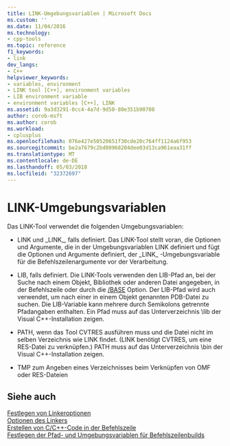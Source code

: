 ```yaml
---
title: LINK-Umgebungsvariablen | Microsoft Docs
ms.custom: ''
ms.date: 11/04/2016
ms.technology:
- cpp-tools
ms.topic: reference
f1_keywords:
- link
dev_langs:
- C++
helpviewer_keywords:
- variables, environment
- LINK tool [C++], environment variables
- LIB environment variable
- environment variables [C++], LINK
ms.assetid: 9a3d3291-0cc4-4a7d-9d50-80e351b90708
author: corob-msft
ms.author: corob
ms.workload:
- cplusplus
ms.openlocfilehash: 076e427e50520651f30cde20c764ff1124a6f953
ms.sourcegitcommit: be2a7679c2bd80968204dee03d13ca961eaa31ff
ms.translationtype: MT
ms.contentlocale: de-DE
ms.lasthandoff: 05/03/2018
ms.locfileid: "32372697"
---
```

# <a name="link-environment-variables"></a>LINK-Umgebungsvariablen

Das LINK-Tool verwendet die folgenden Umgebungsvariablen:  
  
-   LINK und \_LINK\_, falls definiert. Das LINK-Tool stellt voran, die Optionen und Argumente, die in der Umgebungsvariablen LINK definiert und fügt die Optionen und Argumente definiert, der \_LINK\_ -Umgebungsvariable für die Befehlszeilenargumente vor der Verarbeitung.  
  
-   LIB, falls definiert. Die LINK-Tools verwenden den LIB-Pfad an, bei der Suche nach einem Objekt, Bibliothek oder anderen Datei angegeben, in der Befehlszeile oder durch die [/BASE](../../build/reference/base-base-address.md) Option. Der LIB-Pfad wird auch verwendet, um nach einer in einem Objekt genannten PDB-Datei zu suchen. Die LIB-Variable kann mehrere durch Semikolons getrennte Pfadangaben enthalten. Ein Pfad muss auf das Unterverzeichnis \lib der Visual C++-Installation zeigen.  
  
-   PATH, wenn das Tool CVTRES ausführen muss und die Datei nicht im selben Verzeichnis wie LINK findet. (LINK benötigt CVTRES, um eine RES-Datei zu verknüpfen.) PATH muss auf das Unterverzeichnis \bin der Visual C++-Installation zeigen.  
  
-   TMP zum Angeben eines Verzeichnisses beim Verknüpfen von OMF oder RES-Dateien  
  
## <a name="see-also"></a>Siehe auch  

[Festlegen von Linkeroptionen](../../build/reference/setting-linker-options.md)   
[Optionen des Linkers](../../build/reference/linker-options.md)   
[Erstellen von C/C++-Code in der Befehlszeile](../../build/building-on-the-command-line.md)  
[Festlegen der Pfad- und Umgebungsvariablen für Befehlszeilenbuilds](../../build/setting-the-path-and-environment-variables-for-command-line-builds.md)
